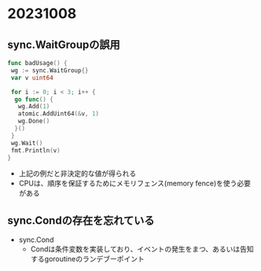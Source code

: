 # 20231008

## sync.WaitGroupの誤用

```go
func badUsage() {
 wg := sync.WaitGroup{}
 var v uint64

 for i := 0; i < 3; i++ {
  go func() {
   wg.Add(1)
   atomic.AddUint64(&v, 1)
   wg.Done()
  }()
 }
 wg.Wait()
 fmt.Println(v)
}
```

- 上記の例だと非決定的な値が得られる
- CPUは、順序を保証するためにメモリフェンス(memory fence)を使う必要がある

## sync.Condの存在を忘れている

- sync.Cond
  - Condは条件変数を実装しており、イベントの発生をまつ、あるいは告知するgoroutineのランデブーポイント
